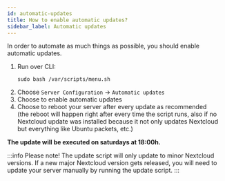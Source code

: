 ```yaml
---
id: automatic-updates
title: How to enable automatic updates?
sidebar_label: Automatic updates
---
```


In order to automate as much things as possible, you should enable automatic updates.

1. Run over CLI:
    ```shell
    sudo bash /var/scripts/menu.sh
    ```
1. Choose `Server Configuration` -> `Automatic updates`
1. Choose to enable automatic updates
1. Choose to reboot your server after every update as recommended<br/>
(the reboot will happen right after every time the script runs, also if no Nextcloud update was installed because it not only updates Nextcloud but everything like Ubuntu packets, etc.)

**The update will be executed on saturdays at 18:00h.**

:::info Please note!
The update script will only update to minor Nextcloud versions. If a new major Nextcloud version gets released, you will need to update your server manually by running the update script.
:::